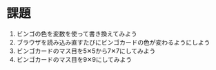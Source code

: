# 課題

1. ビンゴの色を変数を使って書き換えてみよう
2. ブラウザを読み込み直すたびにビンゴカードの色が変わるようにしよう
3. ビンゴカードのマス目を5✕5から7✕7にしてみよう
3. ビンゴカードのマス目を9✕9にしてみよう
